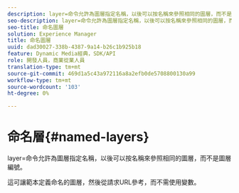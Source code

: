 ```yaml
---
description: layer=命令允許為圖層指定名稱，以後可以按名稱來參照相同的圖層，而不是圖層編號。
seo-description: layer=命令允許為圖層指定名稱，以後可以按名稱來參照相同的圖層，而不是圖層編號。
seo-title: 命名圖層
solution: Experience Manager
title: 命名圖層
uuid: dad30027-338b-4387-9a14-b26c1b925b18
feature: Dynamic Media經典，SDK/API
role: 開發人員，商業從業人員
translation-type: tm+mt
source-git-commit: 469d1a5c43a972116a8a2efb0de5708800130a99
workflow-type: tm+mt
source-wordcount: '103'
ht-degree: 0%

---
```



# 命名層{#named-layers}

layer=命令允許為圖層指定名稱，以後可以按名稱來參照相同的圖層，而不是圖層編號。

這可讓範本定義命名的圖層，然後從請求URL參考，而不需使用變數。
